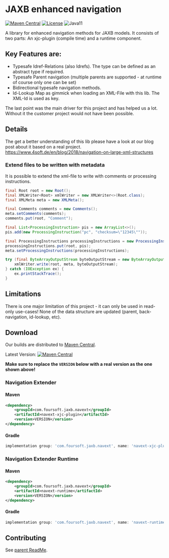 # JAXB enhanced navigation

[![Maven Central](https://maven-badges.herokuapp.com/maven-central/com.foursoft.jaxb.navext/navext-parent/badge.svg)](https://mvnrepository.com/artifact/com.foursoft.jaxb.navext)
[![License](https://img.shields.io/badge/License-MIT-blue.svg)](https://opensource.org/licenses/MIT)
![Java11](https://img.shields.io/badge/java-11-blue)

A library for enhanced navigation methods for JAXB models.
It consists of two parts: An xjc-plugin (compile time) and a runtime component.

## Key Features are:

- Typesafe Idref-Relations (also Idrefs). The type can be defined as an abstract type if required.
- Typesafe Parent navigation (multiple parents are supported - at runtime of course only one can be set)
- Bidirectional typesafe navigation methods.
- Id-Lookup Map as gimmick when loading an XML-File with this lib. The XML-Id is used as key.

The last point was the main driver for this project and has helped us a lot. Without it the customer project would not
have been possible.

## Details

The get a better understanding of this lib please have a look at our blog post about it based on a real project.
https://www.4soft.de/en/blog/2018/navigation-on-large-xml-structures

### Extend files to be written with metadata

It is possible to extend the xml-file to write with comments or processing instructions.

```java
final Root root = new Root();
final XMLWriter<Root> xmlWriter = new XMLWriter<>(Root.class);
final XMLMeta meta = new XMLMeta();

final Comments comments = new Comments();
meta.setComments(comments);
comments.put(root, "Comment");

final List<ProcessingInstruction> pis = new ArrayList<>();
pis.add(new ProcessingInstruction("pc", "checksum=\"12345\""));

final ProcessingInstructions processingInstructions = new ProcessingInstructions();
processingInstructions.put(root, pis);
meta.setProcessingInstructions(processingInstructions);

try (final ByteArrayOutputStream byteOutputStream = new ByteArrayOutputStream()) {
    xmlWriter.write(root, meta, byteOutputStream);
} catch (IOException ex) {
    ex.printStackTrace();
}
```

## Limitations

There is one major limitation of this project - it can only be used in read-only use-cases!
None of the data structure are updated (parent, back-navigation, id-lookup, etc).

## Download

Our builds are distributed to [Maven Central](https://mvnrepository.com/artifact/com.foursoft.jaxb.navext).

Latest
Version: [![Maven Central](https://maven-badges.herokuapp.com/maven-central/com.foursoft.jaxb.navext/navext-parent/badge.svg)](https://mvnrepository.com/artifact/com.foursoft.jaxb.navext)

**Make sure to replace the `VERSION` below with a real version as the one shown above!**

### Navigation Extender

#### Maven

```xml
<dependency>
    <groupId>com.foursoft.jaxb.navext</groupId>
    <artifactId>navext-xjc-plugin</artifactId>
    <version>VERSION</version>
</dependency>
```

#### Gradle

```groovy
implementation group: 'com.foursoft.jaxb.navext', name: 'navext-xjc-plugin', version: 'VERSION'
```

### Navigation Extender Runtime

#### Maven

```xml
<dependency>
    <groupId>com.foursoft.jaxb.navext</groupId>
    <artifactId>navext-runtime</artifactId>
    <version>VERSION</version>
</dependency>
```

#### Gradle

```groovy
implementation group: 'com.foursoft.jaxb.navext', name: 'navext-runtime', version: 'VERSION'
```

## Contributing

See [parent ReadMe](https://github.com/4Soft-de/harness-model/blob/develop/README.md#contributing).